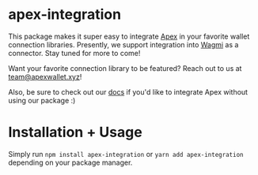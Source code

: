 # apex-integration

This package makes it super easy to integrate [Apex](https://apexwallet.xyz/) in your favorite wallet connection libraries. Presently, we support integration into [Wagmi](https://wagmi.sh/react/connectors/injected) as a connector. Stay tuned for more to come!

Want your favorite connection library to be featured? Reach out to us at team@apexwallet.xyz!

Also, be sure to check out our [docs](https://docs.apexwallet.xyz/docs) if you'd like to integrate Apex without using our package :)

# Installation + Usage

Simply run `npm install apex-integration` or `yarn add apex-integration` depending on your package manager.
